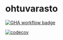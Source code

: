 # ohtuvarasto

[![GHA workflow badge](https://github.com/jokijen/ohtuvarasto/actions/workflows/main.yml/badge.svg)](https://github.com/jokijen/ohtuvarasto/actions)

[![codecov](https://codecov.io/github/jokijen/ohtuvarasto/graph/badge.svg?token=DR38J4N3RR)](https://codecov.io/github/jokijen/ohtuvarasto)
